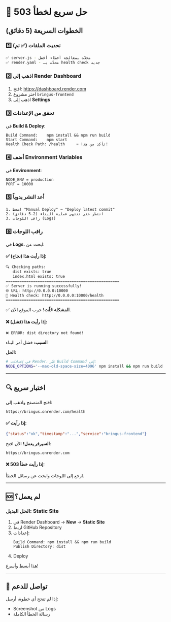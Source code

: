 # 🚨 حل سريع لخطأ 503

## الخطوات السريعة (5 دقائق)

### 1️⃣ تحديث الملفات (✅ تم)

```bash
✅ server.js - محدّث بمعالجة أخطاء أفضل
✅ render.yaml - محدّث بـ health check جديد
```

### 2️⃣ اذهب إلى Render Dashboard

1. افتح: https://dashboard.render.com
2. اختر مشروع `bringus-frontend`
3. اذهب إلى **Settings**

### 3️⃣ تحقق من الإعدادات

في **Build & Deploy**:

```
Build Command:    npm install && npm run build
Start Command:    npm start
Health Check Path: /health     ⬅️ تأكد من هذا!
```

### 4️⃣ أضف Environment Variables

في **Environment**:

```
NODE_ENV = production
PORT = 10000
```

### 5️⃣ أعد النشر يدوياً

```
1. اضغط "Manual Deploy" → "Deploy latest commit"
2. انتظر حتى تنتهي عملية البناء (2-5 دقائق)
3. راقب اللوجات (Logs)
```

### 6️⃣ راقب اللوجات

في **Logs**، ابحث عن:

#### ✅ إذا رأيت هذا (نجاح):

```bash
🔍 Checking paths:
   dist exists: true
   index.html exists: true
==================================================
✅ Server is running successfully!
🌐 URL: http://0.0.0.0:10000
🏥 Health check: http://0.0.0.0:10000/health
==================================================
```

✅ **المشكلة حُلّت!** جرب الموقع الآن.

#### ❌ إذا رأيت هذا (فشل):

```bash
❌ ERROR: dist directory not found!
```

**السبب:** فشل أمر البناء

**الحل:**

```bash
# في إعدادات Render، غيّر Build Command إلى:
NODE_OPTIONS='--max-old-space-size=4096' npm install && npm run build
```

---

## 🔍 اختبار سريع

افتح المتصفح واذهب إلى:

```
https://bringus.onrender.com/health
```

#### ✅ إذا رأيت:
```json
{"status":"ok","timestamp":"...","service":"bringus-frontend"}
```

**السيرفر يعمل!** الآن افتح:
```
https://bringus.onrender.com
```

#### ❌ إذا رأيت خطأ 503:

ارجع إلى اللوجات وابحث عن رسائل الخطأ.

---

## 🆘 لم يعمل؟

### الحل البديل: Static Site

1. في Render Dashboard → **New** → **Static Site**
2. اربط GitHub Repository
3. إعدادات:
   ```
   Build Command: npm install && npm run build
   Publish Directory: dist
   ```
4. Deploy

هذا أبسط وأسرع!

---

## 📱 تواصل للدعم

إذا لم تنجح أي خطوة، أرسل:
- Screenshot من Logs
- رسالة الخطأ الكاملة

